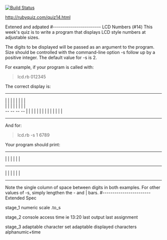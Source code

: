 [![Build Status](https://travis-ci.org/tjisher/quiz14.svg?branch=master)](https://travis-ci.org/tjisher/quiz14)

http://rubyquiz.com/quiz14.html

Extened and adpated
#------------------------
LCD Numbers (#14)
This week's quiz is to write a program that displays LCD style numbers at adjustable sizes.

The digits to be displayed will be passed as an argument to the program. Size should be controlled with the command-line option -s follow up by a positive integer. The default value for -s is 2.

For example, if your program is called with:

> lcd.rb 012345

The correct display is:

 --        --   --        -- 
|  |    |    |    | |  | |   
|  |    |    |    | |  | |   
           --   --   --   -- 
|  |    | |       |    |    |
|  |    | |       |    |    |
 --        --   --        -- 

And for:

> lcd.rb -s 1 6789

Your program should print:

 -   -   -   - 
|     | | | | |
 -       -   - 
| |   | | |   |
 -       -   - 

Note the single column of space between digits in both examples. For other values of -s, simply lengthen the - and | bars.
#------------------------
Extended Spec

stage_1
numeric
scale
.to_s

stage_2
console access
time ie 13:20
last output
last assignment

stage_3
adaptable character set
adaptable displayed characters
alphanumic+time

